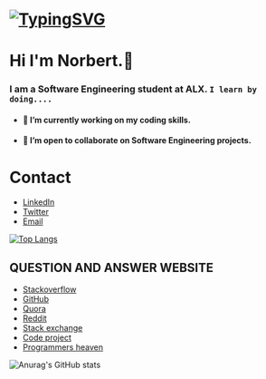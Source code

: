 # [![TypingSVG](https://readme-typing-svg.demolab.com?lines=Hey!+You+Are+Welcome+To+My+Profile;My+Name+Is+NORBERT+MCK;I+Am+Passionate+About+Coding;I+Learn+By+Doing)](https://git.io/typing-svg)
# Hi I'm Norbert.👋

### I am a Software Engineering student at ALX. `I learn by doing....`

- #### 🔭 I’m currently working on my coding skills.
- #### 👯 I’m open to collaborate on Software Engineering projects.

# Contact 
* [LinkedIn](https://www.linkedin.com/in/dovi-norbert-133a97248/)
* [Twitter](https://twitter.com/RichyRRoy?t=191CQwarznKEuoJ7T6tN_Q&s=09)
* [Email](dovinorbert@gmail.com)

[![Top Langs](https://github-readme-stats.vercel.app/api/top-langs/?username=Norber01&layout=compact)](https://github.com/Norber01/github-readme-stats)

## QUESTION AND ANSWER WEBSITE 
* [Stackoverflow](https://Stackoverflow.com/)
* [GitHub](https://github.com/)
* [Quora](https://quora.com/)
* [Reddit](https://reddit.com/)
* [Stack exchange](https://Stackexchange.com/)
* [Code project](https://codeproject.com/)
* [Programmers heaven](https://programmersheaven.com/)

![Anurag's GitHub stats](https://github-readme-stats.vercel.app/api?username=Norber01&show_icons=true&theme=radical)



